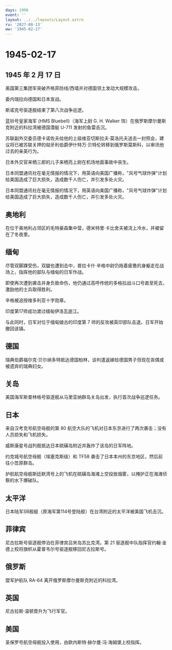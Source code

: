 ```yaml
---
days: 1996
event: ''
layout: ../../layouts/Layout.astro
ru: '2027-08-13'
ww: '1945-02-17'
---
```


# 1945-02-17

## 1945 年 2 月 17 日

美国第三集团军突破齐格菲防线/西墙并对德国领土发动大规模攻击。

委内瑞拉向德国和日本宣战。

斯诺克号驱逐舰结束了第八次战争巡逻。

蓝铃号皇家海军 (HMS Bluebell)（海军上尉 G. H. Walker
饰）在俄罗斯摩尔曼斯克附近的科拉湾被德国潜艇 U-711 发射的鱼雷击沉。

苏联副外交委员德卡诺佐夫给他的上级维亚切斯拉夫·莫洛托夫送去一封照会，建议将已被苏联关押的匈牙利伯爵伊什特万·贝特伦转移到俄罗斯莫斯科，以审讯他过去的亲英行为。

日本外交官来栖三郎的儿子来栖亮上尉在机场地面事故中丧生。

日本同盟通讯社在毫无情报的情况下，用英语向美国广播称，"风号气球炸弹"计划给美国造成了巨大损失，造成数千人伤亡，并引发多处火灾。

日本同盟通讯社在毫无情报的情况下，用英语向美国广播称，"风号气球炸弹"计划给美国造成了巨大损失，造成数千人伤亡，并引发多处火灾。

## 奥地利

在位于奥地利占领区的毛特豪森集中营，德米特里·卡比舍夫被浇上冷水，并被留在了冬夜里。

## 缅甸

尽管双脚踝受伤，双腿也遭到击中，普拉卡什·辛格中尉仍拖着疲惫的身躯走在战场上，指挥他的部队与缅甸的日军作战。

即使再次遭到袭击并身负致命伤，他仍通过高呼传统的多格拉战斗口号直至死去，激励他的士兵取得胜利。

辛格被追授维多利亚十字勋章。

印度第17师成功渡过缅甸伊洛瓦底江。

与此同时，日军对位于缅甸娘古的印度第 7
师的反攻被英印部队击退，日军开始撤回该镇。

## 德国

瑞典伯爵福尔克·贝尔纳多特抵达德国柏林，谈判遣返嫁给德国男子但现在丧偶或被遗弃的瑞典妇女。

## 关岛

美国海军斯普林格号驱逐舰从马里亚纳群岛关岛出发，执行首次战争巡逻任务。

## 日本

来自汉考克号航空母舰的第 80
航空大队的飞机对日本东京进行了两次袭击；没有人员损失和飞机损失。

威斯康星号战列舰抵达日本硫磺岛附近并轰炸了该岛的日军阵地。

约克城号航空母舰（埃塞克斯级）和 TF58
袭击了日本本州的东京地区，然后前往小笠原群岛。

护航航空母舰斯廷默湾号上的飞机在硫磺岛海滩上空投放烟雾，以掩护正在海滩侦察的水下爆破队。

## 太平洋

日本陆军SB舰艇（原海军第114号登陆舰）在台湾附近的太平洋被美国飞机击沉。

## 菲律宾

尼古拉斯号驱逐舰停泊在菲律宾吕宋岛苏比克湾。第 21
驱逐舰中队指挥官约翰·金德上校将旗帜从霍普韦尔号驱逐舰移回尼古拉斯号。

## 俄罗斯

盟军护航队 RA-64 离开俄罗斯摩尔曼斯克附近的科拉湾。

## 英国

尼古拉斯·温顿晋升为飞行军官。

## 美国

圣保罗号航空母舰投入使用，由欧内斯特·赫尔曼·冯·海姆堡上校指挥。